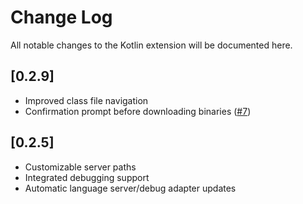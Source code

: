 # Change Log
All notable changes to the Kotlin extension will be documented here.

## [0.2.9]
- Improved class file navigation
- Confirmation prompt before downloading binaries ([#7](https://github.com/fwcd/vscode-kotlin-ide/issues/7))

## [0.2.5]
- Customizable server paths
- Integrated debugging support
- Automatic language server/debug adapter updates
